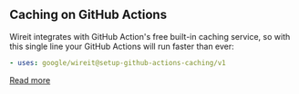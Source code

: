 ## Caching on GitHub Actions

Wireit integrates with GitHub Action's free built-in caching service, so with
this single line your GitHub Actions will run faster than ever:

```yaml
- uses: google/wireit@setup-github-actions-caching/v1
```

<a href="/watch/" class="more-button">Read more</a>
